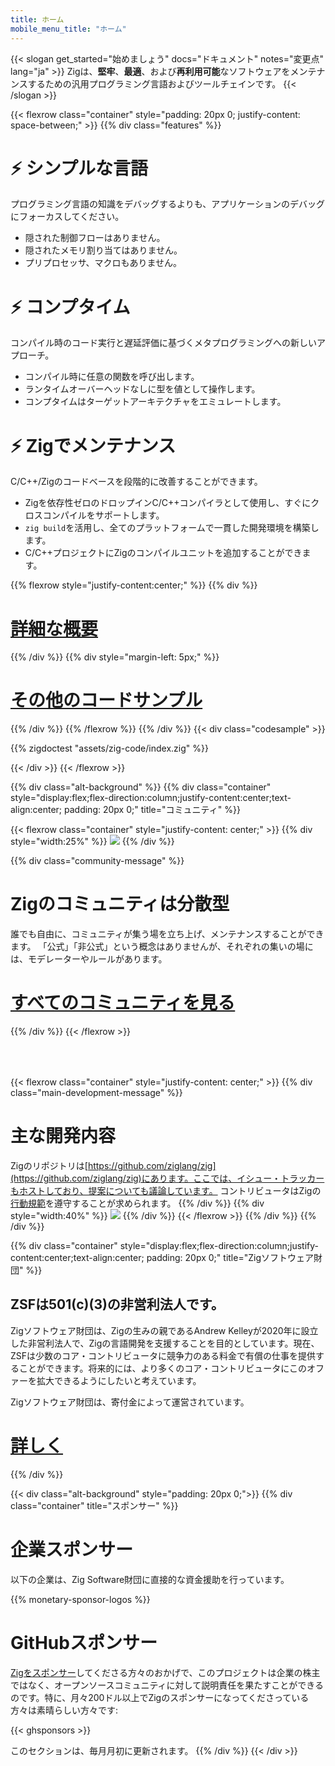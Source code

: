 ```yaml
---
title: ホーム
mobile_menu_title: "ホーム"
---
```

{{< slogan get_started="始めましょう" docs="ドキュメント" notes="変更点" lang="ja" >}}
Zigは、**堅牢**、**最適**、および**再利用可能**なソフトウェアをメンテナンスするための汎用プログラミング言語およびツールチェインです。
{{< /slogan >}}

{{< flexrow class="container" style="padding: 20px 0; justify-content: space-between;" >}}
{{% div class="features" %}}

# ⚡ シンプルな言語
プログラミング言語の知識をデバッグするよりも、アプリケーションのデバッグにフォーカスしてください。

- 隠された制御フローはありません。
- 隠されたメモリ割り当てはありません。
- プリプロセッサ、マクロもありません。

# ⚡ コンプタイム
コンパイル時のコード実行と遅延評価に基づくメタプログラミングへの新しいアプローチ。

- コンパイル時に任意の関数を呼び出します。
- ランタイムオーバーヘッドなしに型を値として操作します。
- コンプタイムはターゲットアーキテクチャをエミュレートします。

# ⚡ Zigでメンテナンス
C/C++/Zigのコードベースを段階的に改善することができます。

- Zigを依存性ゼロのドロップインC/C++コンパイラとして使用し、すぐにクロスコンパイルをサポートします。
- `zig build`を活用し、全てのプラットフォームで一貫した開発環境を構築します。
- C/C++プロジェクトにZigのコンパイルユニットを追加することができます。

{{% flexrow style="justify-content:center;" %}}
{{% div %}}
<h1>
    <a href="learn/overview/" class="button" style="display: inline;">詳細な概要</a>
</h1>
{{% /div %}}
{{% div  style="margin-left: 5px;" %}}
<h1>
    <a href="learn/samples/" class="button" style="display: inline;">その他のコードサンプル</a>
</h1>
{{% /div %}}
{{% /flexrow %}}
{{% /div %}}
{{< div class="codesample" >}}

{{% zigdoctest "assets/zig-code/index.zig" %}}

{{< /div >}}
{{< /flexrow >}}


{{% div class="alt-background" %}}
{{% div class="container"  style="display:flex;flex-direction:column;justify-content:center;text-align:center; padding: 20px 0;" title="コミュニティ" %}}

{{< flexrow class="container" style="justify-content: center;" >}}
{{% div style="width:25%" %}}
<img src="/ziggy.svg" style="max-height: 200px">
{{% /div %}}

{{% div class="community-message" %}}
# Zigのコミュニティは分散型
誰でも自由に、コミュニティが集う場を立ち上げ、メンテナンスすることができます。
「公式」「非公式」という概念はありませんが、それぞれの集いの場には、モデレーターやルールがあります。

<div style="">
<h1>
	<a href="https://github.com/ziglang/zig/wiki/Community" class="button" style="display: inline;">すべてのコミュニティを見る</a>
</h1>
</div>
{{% /div %}}
{{< /flexrow >}}
<div style="height: 50px;"></div>

{{< flexrow class="container" style="justify-content: center;" >}}
{{% div class="main-development-message" %}}
# 主な開発内容
Zigのリポジトリは[https://github.com/ziglang/zig](https://github.com/ziglang/zig)にあります。ここでは、イシュー・トラッカーもホストしており、提案についても議論しています。
コントリビュータはZigの[行動規範](https://github.com/ziglang/zig/blob/master/.github/CODE_OF_CONDUCT.md)を遵守することが求められます。
{{% /div %}}
{{% div style="width:40%" %}}
<img src="/zero.svg" style="max-height: 200px">
{{% /div %}}
{{< /flexrow >}}
{{% /div %}}
{{% /div %}}


{{% div class="container" style="display:flex;flex-direction:column;justify-content:center;text-align:center; padding: 20px 0;" title="Zigソフトウェア財団" %}}
## ZSFは501(c)(3)の非営利法人です。

Zigソフトウェア財団は、Zigの生みの親であるAndrew Kelleyが2020年に設立した非営利法人で、Zigの言語開発を支援することを目的としています。現在、ZSFは少数のコア・コントリビュータに競争力のある料金で有償の仕事を提供することができます。将来的には、より多くのコア・コントリビュータにこのオファーを拡大できるようにしたいと考えています。

Zigソフトウェア財団は、寄付金によって運営されています。

<h1>
	<a href="zsf/" class="button" style="display:inline;">詳しく</a>
</h1>
{{% /div %}}


{{< div class="alt-background" style="padding: 20px 0;">}}
{{% div class="container" title="スポンサー" %}}
# 企業スポンサー
以下の企業は、Zig Software財団に直接的な資金援助を行っています。

{{% monetary-sponsor-logos %}}

# GitHubスポンサー
[Zigをスポンサー](zsf/)してくださる方々のおかげで、このプロジェクトは企業の株主ではなく、オープンソースコミュニティに対して説明責任を果たすことができるのです。特に、月々200ドル以上でZigのスポンサーになってくださっている方々は素晴らしい方々です:

{{< ghsponsors >}}

このセクションは、毎月月初に更新されます。
{{% /div %}}
{{< /div >}}
